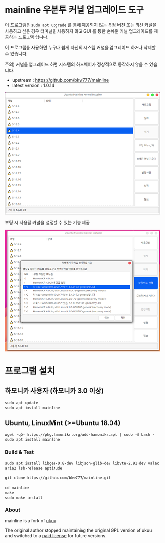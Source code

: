 # mainline 우분투 커널 업그레이드 도구

이 프로그램은 `sudo apt upgrade` 를 통해 제공되지 않는 특정 버전 또는 최신 커널을 사용하고 싶은 경우
터미널을 사용하지 않고 GUI 를 통한 손쉬운 커널 업그레이드를 제공하는 프로그램 입니다.

이 프로그램을 사용하면 누구나 쉽게 자신의 시스템 커널을 업그레이드 하거나 삭제할 수 있습니다.

주의) 커널을 업그레이드 하면 시스템의 하드웨어가 정상적으로 동작하지 않을 수 있습니다.

 * upstream : https://github.com/bkw777/mainline
 * latest version : 1.0.14

![Main window screenshot](imgs/main_window_ko.png)

부팅 시 사용될 커널을 설정할 수 있는 기능 제공

![boot-select screenshot](imgs/main_window_ko_1.png)

# 프로그램 설치

## 하모니카 사용자 (하모니카 3.0 이상)
```
sudo apt update
sudo apt install mainline
```

## Ubuntu, LinuxMint (>=Ubuntu 18.04)
```
wget -qO- https://pkg.hamonikr.org/add-hamonikr.apt | sudo -E bash -
sudo apt install mainline
```

### Build & Test
	sudo apt install libgee-0.8-dev libjson-glib-dev libvte-2.91-dev valac aria2 lsb-release aptitude

	git clone https://github.com/bkw777/mainline.git
	
	cd mainline
	make
	sudo make install

### About
mainline is a fork of [ukuu](https://github.com/teejee2008/ukuu)

The original author stopped maintaining the original GPL version of ukuu and switched to a [paid license](https://teejeetech.in/tag/ukuu/) for future versions.

